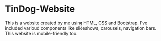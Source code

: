 # TinDog-Website

This is a website created by me using HTML, CSS and Bootstrap.
I've included varioud components like slideshows, carousels, navigation bars.
This website is mobile-friendly too.

